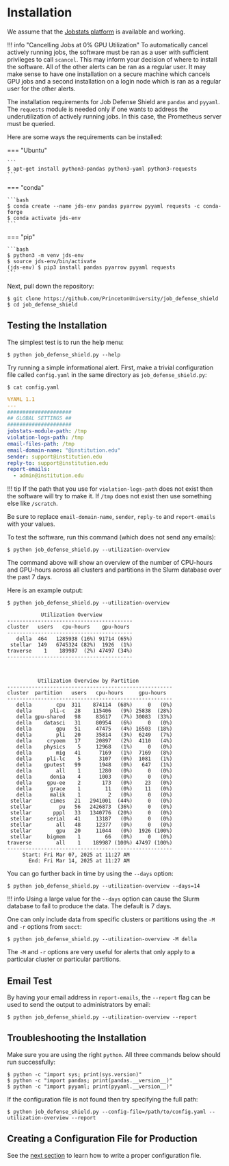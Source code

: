 # Installation

We assume that the [Jobstats platform](https://github.com/PrincetonUniversity/jobstats) is available and working.

!!! info "Cancelling Jobs at 0% GPU Utilization"
    To automatically cancel actively running jobs, the software must be ran as a user with sufficient privileges to call `scancel`. This may inform your decision of where to install the software. All of the other alerts can be ran as a regular user. It may make sense to have one installation on a secure machine which cancels GPU jobs and a second installation on a login node which is ran as a regular user for the other alerts.

The installation requirements for Job Defense Shield are `pandas` and `pyyaml`. The `requests` module is needed only if one wants to address the underutilization of actively running jobs. In this case, the Prometheus server must be queried.

Here are some ways the requirements can be installed:

=== "Ubuntu"

    ```
    $ apt-get install python3-pandas python3-yaml python3-requests
    ```

=== "conda"

    ```bash
    $ conda create --name jds-env pandas pyarrow pyyaml requests -c conda-forge
    $ conda activate jds-env
    ```

=== "pip"

    ```bash
    $ python3 -m venv jds-env
    $ source jds-env/bin/activate
    (jds-env) $ pip3 install pandas pyarrow pyyaml requests
    ``` 

Next, pull down the repository:

```
$ git clone https://github.com/PrincetonUniversity/job_defense_shield
$ cd job_defense_shield
```

## Testing the Installation

The simplest test is to run the help menu:

```
$ python job_defense_shield.py --help
```

Try running a simple informational alert. First, make a trivial configuration file called `config.yaml` in the same directory as `job_defense_shield.py`:

```
$ cat config.yaml
```
```yaml
%YAML 1.1
---
#####################
## GLOBAL SETTINGS ##
#####################
jobstats-module-path: /tmp
violation-logs-path: /tmp
email-files-path: /tmp
email-domain-name: "@institution.edu"
sender: support@institution.edu
reply-to: support@institution.edu
report-emails:
  - admin@institution.edu
```

!!! tip
    If the path that you use for `violation-logs-path` does not exist then the software will try to make it. If `/tmp` does not exist then use something else like `/scratch`.

Be sure to replace `email-domain-name`, `sender`, `reply-to` and `report-emails` with your values.

To test the software, run this command (which does not send any emails):

```
$ python job_defense_shield.py --utilization-overview
```

The command above will show an overview of the number of CPU-hours and GPU-hours
across all clusters and partitions in the Slurm database over the past 7 days.

Here is an example output:

```
$ python job_defense_shield.py --utilization-overview

           Utilization Overview          
-----------------------------------------
cluster   users   cpu-hours    gpu-hours 
-----------------------------------------
   della  464   1285938 (16%) 91714 (65%)
 stellar  149   6745324 (82%)  1926  (1%)
traverse    1    189987  (2%) 47497 (34%)
-----------------------------------------



          Utilization Overview by Partition           
------------------------------------------------------
cluster  partition   users   cpu-hours     gpu-hours  
------------------------------------------------------
   della        cpu  311    874114  (68%)     0   (0%)
   della      pli-c   28    115406   (9%) 25838  (28%)
   della gpu-shared   98     83617   (7%) 30083  (33%)
   della    datasci   31     80954   (6%)     0   (0%)
   della        gpu   51     47475   (4%) 16503  (18%)
   della        pli   20     35814   (3%)  6249   (7%)
   della     cryoem   17     20897   (2%)  4110   (4%)
   della    physics    5     12968   (1%)     0   (0%)
   della        mig   41      7169   (1%)  7169   (8%)
   della     pli-lc    5      3107   (0%)  1081   (1%)
   della    gputest   99      1948   (0%)   647   (1%)
   della        all    1      1280   (0%)     0   (0%)
   della      donia    4      1003   (0%)     0   (0%)
   della     gpu-ee    2       173   (0%)    23   (0%)
   della      grace    1        11   (0%)    11   (0%)
   della      malik    1         2   (0%)     0   (0%)
 stellar      cimes   21   2941001  (44%)     0   (0%)
 stellar         pu   56   2426873  (36%)     0   (0%)
 stellar       pppl   33   1340776  (20%)     0   (0%)
 stellar     serial   41     13187   (0%)     0   (0%)
 stellar        all   48     12377   (0%)     0   (0%)
 stellar        gpu   20     11044   (0%)  1926 (100%)
 stellar     bigmem    1        66   (0%)     0   (0%)
traverse        all    1    189987 (100%) 47497 (100%)
------------------------------------------------------
     Start: Fri Mar 07, 2025 at 11:27 AM
       End: Fri Mar 14, 2025 at 11:27 AM
```

You can go further back in time by using the `--days` option:

```
$ python job_defense_shield.py --utilization-overview --days=14
```

!!! info
    Using a large value for the `--days` option can cause the Slurm database to fail to produce the data. The default is 7 days.

One can only include data from specific clusters or partitions using the `-M` and `-r` options from `sacct`:

```
$ python job_defense_shield.py --utilization-overview -M della
```

The `-M` and `-r` options are very useful for alerts that only apply to a particular cluster or particular partitions.

## Email Test

By having your email address in `report-emails`, the `--report` flag can be used to send the output to administrators by email:

```
$ python job_defense_shield.py --utilization-overview --report
```

## Troubleshooting the Installation

Make sure you are using the right `python`. All three commands below should run successfully:

```
$ python -c "import sys; print(sys.version)"
$ python -c "import pandas; print(pandas.__version__)"
$ python -c "import pyyaml; print(pyyaml.__version__)"
```

If the configuration file is not found then try specifying the full path:

```
$ python job_defense_shield.py --config-file=/path/to/config.yaml --utilization-overview --report
```
 
## Creating a Configuration File for Production

See the [next section](configuration.md) to learn how to write a proper configuration file.
